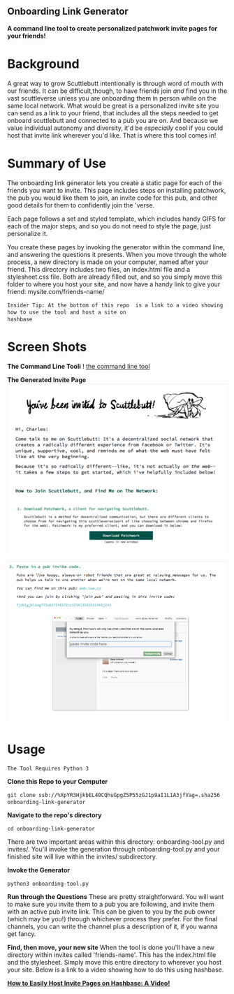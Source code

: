 ## Onboarding Link Generator

**A command line tool to create personalized patchwork invite pages for your friends!**

# Background

A great way to grow Scuttlebutt intentionally is through word of mouth with our friends.  It can be
difficult,though, to have friends join _and_ find you in the vast scuttleverse unless you are
onboarding them in person while on the same local network.  What would be great is a personalized
invite site you can send as a link to your friend, that includes all the steps needed to get onboard
scuttlebutt and connected to a pub you are on. And because we value individual autonomy and
diversity, it'd be _especially_ cool if you could host that invite link wherever you'd like.  That
is where this tool comes in!


# Summary of Use

The onboarding link generator lets you create a static page for each of the friends you want to
invite.  This page includes steps on installing patchwork, the pub you would like them to join, an
invite code for this pub, and other good details for them to confidently join the 'verse.

Each page follows a set and styled template, which includes handy GIFS for each of the major steps,
and so you do not need to style the page, just personalize it.

You create these pages by invoking the generator within the command line, and answering the
questions it presents.  When you move through the whole process, a new directory is made on your
computer, named after your friend.  This directory includes two files, an index.html file and
a stylesheet.css file.  Both are already filled out, and so you simply move this folder to where you
host your site, and now have a handy link to give your friend: mysite.com/friends-name/

``` 
Insider Tip: At the bottom of this repo  is a link to a video showing how to use the tool and host a site on
hashbase
```

# Screen Shots 

**The Command Line Tooli** !
[the command line tool](resources/tool-walkthrough.gif) 

**The Generated Invite Page** 
![Page Opening](resources/page-screenshot-1.png)

![The Pub Link](resources/page-screenshot-2.png)

# Usage

``` 
The Tool Requires Python 3
```

**Clone this Repo to your Computer** 
```
git clone ssb://%XpYR3HjkbEL40CQhuGpgZ5P55zGJ1p9aI1L1A3jfVag=.sha256 onboarding-link-generator
``` 

**Navigate to the repo's directory** 
``` 
cd onboarding-link-generator 
``` 

There are two important areas within this directory: onboarding-tool.py and invites/.  You'll invoke the generation through onboarding-tool.py and your finished site will live within the invites/ subdirectory.

**Invoke the Generator**
```
python3 onboarding-tool.py
```
**Run through the Questions**
These are pretty straightforward.  You will want to make sure you invite them to a pub you are following, and invite them with an active pub invite link.  This can be given to you by the pub owner (which may be you!) through whichever process they prefer.  For the final channels, you can write the channel plus a description of it, if you wanna get fancy.

**Find, then move, your new site**
When the tool is done you'll have a new directory within invites called 'friends-name'.  This has the index.html file and the stylesheet.  Simply move this entire directory to wherever you host your site.  Below is a link to a video showing how to do this using hashbase.

**[How to Easily Host Invite Pages on Hashbase: A Video!](thevideo.html)**


